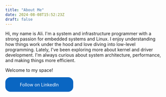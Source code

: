 ```yaml
---
title: "About Me"
date: 2024-08-08T15:52:23Z
draft: false
---
```


Hi, my name is Ali. I'm a system and infrastructure programmer with a strong passion for embedded systems and Linux. I enjoy understanding how things work under the hood and love diving into low-level programming. Lately, I've been exploring more about kernel and driver development. I'm always curious about system architecture, performance, and making things more efficient.

Welcome to my space!

<style>
.libutton {
    display: flex;
    flex-direction: column;
    justify-content: center;
    padding: 7px;
    text-align: center;
    outline: none;
    text-decoration: none !important;
    color: #ffffff !important;
    width: 200px;
    height: 32px;
    border-radius: 16px;
    background-color: #0A66C2;
    font-family: "SF Pro Text", Helvetica, sans-serif;
}
</style>
<a class="libutton" href="https://www.linkedin.com/comm/mynetwork/discovery-see-all?usecase=PEOPLE_FOLLOWS&followMember=ali-nasrolahi" target="_blank">Follow on LinkedIn</a>
